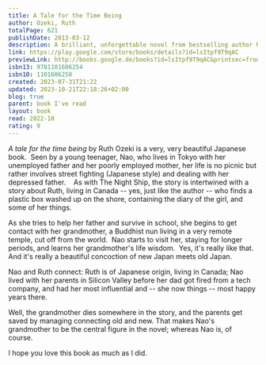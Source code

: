 ```yaml
---  
title: A Tale for the Time Being  
author: Ozeki, Ruth  
totalPage: 621  
publishDate: 2013-03-12  
description: A brilliant, unforgettable novel from bestselling author Ruth Ozeki, author of The Book of Form and Emptiness Finalist for the Booker Prize and the National Book Critics Circle Award “A time being is someone who lives in time, and that means you, and me, and every one of us who is, or was, or ever will be.” In Tokyo, sixteen-year-old Nao has decided there’s only one escape from her aching loneliness and her classmates’ bullying. But before she ends it all, Nao first plans to document the life of her great grandmother, a Buddhist nun who’s lived more than a century. A diary is Nao’s only solace—and will touch lives in ways she can scarcely imagine. Across the Pacific, we meet Ruth, a novelist living on a remote island who discovers a collection of artifacts washed ashore in a Hello Kitty lunchbox—possibly debris from the devastating 2011 tsunami. As the mystery of its contents unfolds, Ruth is pulled into the past, into Nao’s drama and her unknown fate, and forward into her own future. Full of Ozeki’s signature humor and deeply engaged with the relationship between writer and reader, past and present, fact and fiction, quantum physics, history, and myth, A Tale for the Time Being is a brilliantly inventive, beguiling story of our shared humanity and the search for home.  
link: https://play.google.com/store/books/details?id=lsItpf9T9qAC  
previewLink: http://books.google.de/books?id=lsItpf9T9qAC&printsec=frontcover&dq=Ruth+Ozeki,+A+tale+for+the+time+being&hl=&as_pt=BOOKS&cd=1&source=gbs_api  
isbn13: 9781101606254  
isbn10: 1101606258  
created: 2023-07-31T21:22  
updated: 2023-10-21T22:18:26+02:00  
blog: true  
parent: book I've read  
layout: book  
read: 2022-10  
rating: 9  
---  
```

  
_A tale for the time being_ by Ruth Ozeki is a very, very beautiful Japanese book.  Seen by a young teenager, Nao, who lives in Tokyo with her unemployed father and her poorly employed mother, her life is no picnic but rather involves street fighting (Japanese style) and dealing with her depressed father.    As with The Night Ship, the story is intertwined with a story about Ruth, living in Canada -- yes, just like the author -- who finds a plastic box washed up on the shore, containing the diary of the girl, and some of her things.    
  
As she tries to help her father and survive in school, she begins to get contact with her grandmother, a Buddhist nun living in a very remote temple, cut off from the world.  Nao starts to visit her, staying for longer periods, and learns her grandmother's life wisdom.  Yes, it's really like that.  And it's really a beautiful concoction of new Japan meets old Japan.       
  
Nao and Ruth connect: Ruth is of Japanese origin, living in Canada; Nao lived with her parents in Silicon Valley before her dad got fired from a tech company, and had her most influential and -- she now things -- most happy years there.  
  
Well, the grandmother dies somewhere in the story, and the parents get saved by managing connecting old and new. That makes Nao's grandmother to be the central figure in the novel; whereas Nao is, of course.  
  
I hope you love this book as much as I did.